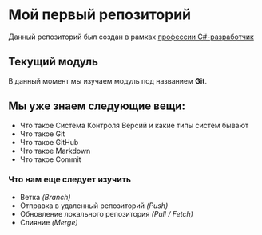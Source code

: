 # Мой первый репозиторий

Данный репозиторий был создан в рамках [профессии C#-разработчик](https://skillfactory.ru/c-sharp-razrabotchik)

## Текущий модуль
В данный момент мы изучаем модуль под названием **Git**.

## Мы уже знаем следующие вещи:
* Что такое Система Контроля Версий и какие типы систем бывают
* Что такое Git
* Что такое GitHub
* Что такое Markdown
* Что такое Commit 

### Что нам еще следует изучить
* Ветка *(Branch)*
* Отправка в удаленный репозиторий *(Push)*
* Обновление локального репозитория *(Pull / Fetch)*
* Слияние *(Merge)*
